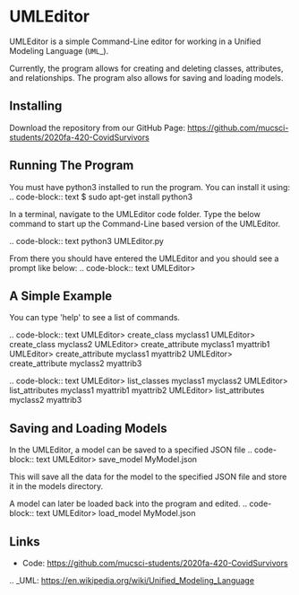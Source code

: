UMLEditor
=========

UMLEditor is a simple Command-Line editor for working in a Unified Modeling Language (`UML`_). 

Currently, the program allows for creating and deleting classes, attributes, and relationships. The program also allows for saving and loading models. 

Installing
----------

Download the repository from our GitHub Page:
https://github.com/mucsci-students/2020fa-420-CovidSurvivors

Running The Program
-------------------

You must have python3 installed to run the program. You can install it using:
.. code-block:: text
    $ sudo apt-get install python3

In a terminal, navigate to the UMLEditor code folder. Type the below command to start up the Command-Line based version of the UMLEditor.

.. code-block:: text
    python3 UMLEditor.py

From there you should have entered the UMLEditor and you should see a prompt like below:
.. code-block:: text
    UMLEditor> 

A Simple Example
----------------

You can type 'help' to see a list of commands. 

.. code-block:: text
    UMLEditor> create_class myclass1
    UMLEditor> create_class myclass2
    UMLEditor> create_attribute myclass1 myattrib1
    UMLEditor> create_attribute myclass1 myattrib2
    UMLEditor> create_attribute myclass2 myattrib3

.. code-block:: text
    UMLEditor> list_classes
    myclass1
    myclass2
    UMLEditor> list_attributes myclass1
    myattrib1
    myattrib2
    UMLEditor> list_attributes myclass2
    myattrib3

Saving and Loading Models
-------------------------

In the UMLEditor, a model can be saved to a specified JSON file 
.. code-block:: text
    UMLEditor> save_model MyModel.json

This will save all the data for the model to the specified JSON file and store it in the models directory. 

A model can later be loaded back into the program and edited. 
.. code-block:: text
    UMLEditor> load_model MyModel.json


Links
-----

* Code: https://github.com/mucsci-students/2020fa-420-CovidSurvivors

.. _UML: https://en.wikipedia.org/wiki/Unified_Modeling_Language